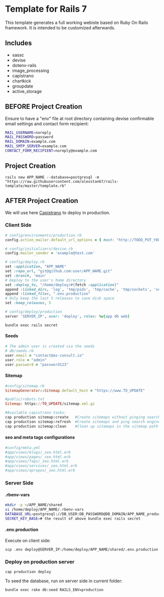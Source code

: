 # Template for Rails 7
This template generates a full working webiste based on Ruby On Rails framework. It is intended to be customized afterwards.

## Includes

- sassc
- devise
- dotenv-rails
- image_processing
- capistrano
- chartkick
- groupdate 
- active_storage

## BEFORE Project Creation

Ensure to have a "env" file at root directory containing devise confirmable email settings and contact form recipient:
````bash
MAIL_USERNAME=noreply
MAIL_PASSWORD=password
MAIL_DOMAIN=example.com
MAIL_SMTP_SERVER=example.com
CONTACT_FORM_RECIPIENT=noreply@example.com
````

## Project Creation

`rails new APP_NAME --database=postgresql -m "https://raw.githubusercontent.com/alexstan67/rails-template/master/template.rb"`

## AFTER Project Creation
We will use here [Capistrano](https://github.com/capistrano/capistrano) to deploy in production.
### Client Side
````ruby
# config/environments/production.rb
config.action_mailer.default_url_options = { host: "http://TODO_PUT_YOUR_DOMAIN_HERE", :protocol => "http" }
````
````ruby
# config/initializers/devise.rb
config.mailer_sender = 'example@test.com'
````
````ruby
# config/deploy.rb
set :application, "APP_NAME"
set :repo_url, "git@github.com:user/APP_NAME.git"
set :branch, 'main'
# Deploy to the user's home directory
set :deploy_to, "/home/deploy/#{fetch :application}"
append :linked_dirs, 'log', 'tmp/pids', 'tmp/cache', 'tmp/sockets', 'vendor/bundle', '.bundle', 'public/system', 'public/uploads'
append :linked_files, ".env.production"
# Only keep the last 5 releases to save disk space
set :keep_releases, 5
````
````ruby
# config/deploy/production
server 'SERVER_IP', user: 'deploy', roles: %w{app db web}
````

`bundle exec rails secret`

#### Seeds

````ruby
# The admin user is created via the seeds
# db/seeds.rb
user.email = "contact@as-consult.io"
user.role = "admin"
user.password = "password123"
````

#### Sitemap

````ruby
#config/sitemap.rb
SitemapGenerator::Sitemap.default_host = "https://www.TO_UPDATE"
````
````ruby
#public/robots.txt
Sitemap: https://TO_UPDATE/sitemap.xml.gz
````
````bash
#Available capistrano tasks:
cap production sitemap:create   #Create sitemaps without pinging search engines
cap production sitemap:refresh  #Create sitemaps and ping search engines
cap production sitemap:clean    #Clean up sitemaps in the sitemap path
````
#### seo and meta tags configurations
````bash
#config/meta.yml
#app/views/blogs/_seo.html.erb
#app/views/pages/_seo.html.erb
#app/views/faqs/_seo.html.erb
#app/views/services/_seo.html.erb
#app/views/apropos/_seo.html.erb
````

### Server Side
#### .rbenv-vars
````bash
mkdir -p ~/APP_NAME/shared
vi /home/deploy/APP_NAME/.rbenv-vars
DATABASE_URL=postgresql://DB_USER:DB_PASSWORD@DB_DOMAIN/APP_NAME_production
SECRET_KEY_BASE=# the result of above bundle exec rails secret
````
#### .env.production
Execute on client side:

`scp .env deploy@SERVER_IP:/home/deploy/APP_NAME/shared/.env.production`

### Deploy on production server
`cap production deploy`

To seed the database, run on server side in current folder:

`bundle exec rake db:seed RAILS_ENV=production`
